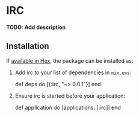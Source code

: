 # IRC

**TODO: Add description**

## Installation

If [available in Hex](https://hex.pm/docs/publish), the package can be installed as:

  1. Add irc to your list of dependencies in `mix.exs`:

        def deps do
          [{:irc, "~> 0.0.1"}]
        end

  2. Ensure irc is started before your application:

        def application do
          [applications: [:irc]]
        end

